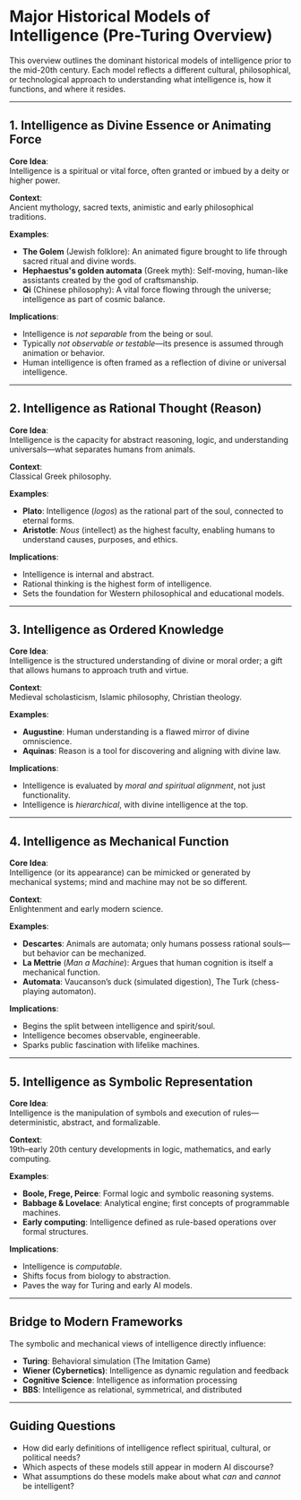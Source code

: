 # Major Historical Models of Intelligence (Pre-Turing Overview)

This overview outlines the dominant historical models of intelligence prior to the mid-20th century. Each model reflects a different cultural, philosophical, or technological approach to understanding what intelligence is, how it functions, and where it resides.

---

## 1. Intelligence as Divine Essence or Animating Force

**Core Idea**:  
Intelligence is a spiritual or vital force, often granted or imbued by a deity or higher power.

**Context**:  
Ancient mythology, sacred texts, animistic and early philosophical traditions.

**Examples**:
- **The Golem** (Jewish folklore): An animated figure brought to life through sacred ritual and divine words.
- **Hephaestus's golden automata** (Greek myth): Self-moving, human-like assistants created by the god of craftsmanship.
- **Qi** (Chinese philosophy): A vital force flowing through the universe; intelligence as part of cosmic balance.

**Implications**:
- Intelligence is *not separable* from the being or soul.
- Typically *not observable or testable*—its presence is assumed through animation or behavior.
- Human intelligence is often framed as a reflection of divine or universal intelligence.

---

## 2. Intelligence as Rational Thought (Reason)

**Core Idea**:  
Intelligence is the capacity for abstract reasoning, logic, and understanding universals—what separates humans from animals.

**Context**:  
Classical Greek philosophy.

**Examples**:
- **Plato**: Intelligence (*logos*) as the rational part of the soul, connected to eternal forms.
- **Aristotle**: *Nous* (intellect) as the highest faculty, enabling humans to understand causes, purposes, and ethics.

**Implications**:
- Intelligence is internal and abstract.
- Rational thinking is the highest form of intelligence.
- Sets the foundation for Western philosophical and educational models.

---

## 3. Intelligence as Ordered Knowledge

**Core Idea**:  
Intelligence is the structured understanding of divine or moral order; a gift that allows humans to approach truth and virtue.

**Context**:  
Medieval scholasticism, Islamic philosophy, Christian theology.

**Examples**:
- **Augustine**: Human understanding is a flawed mirror of divine omniscience.
- **Aquinas**: Reason is a tool for discovering and aligning with divine law.

**Implications**:
- Intelligence is evaluated by *moral and spiritual alignment*, not just functionality.
- Intelligence is *hierarchical*, with divine intelligence at the top.

---

## 4. Intelligence as Mechanical Function

**Core Idea**:  
Intelligence (or its appearance) can be mimicked or generated by mechanical systems; mind and machine may not be so different.

**Context**:  
Enlightenment and early modern science.

**Examples**:
- **Descartes**: Animals are automata; only humans possess rational souls—but behavior can be mechanized.
- **La Mettrie** (*Man a Machine*): Argues that human cognition is itself a mechanical function.
- **Automata**: Vaucanson’s duck (simulated digestion), The Turk (chess-playing automaton).

**Implications**:
- Begins the split between intelligence and spirit/soul.
- Intelligence becomes observable, engineerable.
- Sparks public fascination with lifelike machines.

---

## 5. Intelligence as Symbolic Representation

**Core Idea**:  
Intelligence is the manipulation of symbols and execution of rules—deterministic, abstract, and formalizable.

**Context**:  
19th–early 20th century developments in logic, mathematics, and early computing.

**Examples**:
- **Boole, Frege, Peirce**: Formal logic and symbolic reasoning systems.
- **Babbage & Lovelace**: Analytical engine; first concepts of programmable machines.
- **Early computing**: Intelligence defined as rule-based operations over formal structures.

**Implications**:
- Intelligence is *computable*.
- Shifts focus from biology to abstraction.
- Paves the way for Turing and early AI models.

---

## Bridge to Modern Frameworks

The symbolic and mechanical views of intelligence directly influence:

- **Turing**: Behavioral simulation (The Imitation Game)
- **Wiener (Cybernetics)**: Intelligence as dynamic regulation and feedback
- **Cognitive Science**: Intelligence as information processing
- **BBS**: Intelligence as relational, symmetrical, and distributed

---

## Guiding Questions

- How did early definitions of intelligence reflect spiritual, cultural, or political needs?
- Which aspects of these models still appear in modern AI discourse?
- What assumptions do these models make about what *can* and *cannot* be intelligent?

